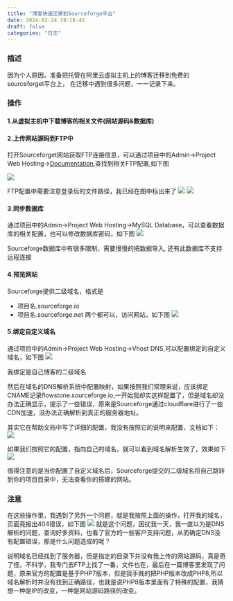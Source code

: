 ```yaml
---
title: "博客快速迁移到Sourceforge平台"
date: 2024-02-24 19:18:42
draft: false
categories: "日志"
---
```

### 描述
因为个人原因，准备把托管在阿里云虚拟主机上的博客迁移到免费的sourceforget平台上，
在迁移中遇到很多问题，一一记录下来。

### 操作
#### 1.从虚拟主机中下载博客的相关文件(网站源码&数据库)

#### 2.上传网站源码到FTP中
打开Sourceforget网站获取FTP连接信息，可以通过项目中的Admin->Project Web Hosting->[Documentation](https://sourceforge.net/p/forge/documentation/Project%20Web%20Services/),查找到相关FTP配置,如下图

![](/images/20240224/01.png)

FTP配置中需要注意登录后的文件路径，我已经在图中标出来了
![](/images/20240224/02.png)
![](/images/20240224/03.png)

#### 3.同步数据库
通过项目中的Admin->Project Web Hosting->MySQL Database，可以查看数据库的相关配置，也可以修改数据库密码，如下图
![](/images/20240224/04.png)

Sourceforge数据库中有很多限制，需要慢慢的把数据导入,
还有此数据库不支持远程连接

#### 4.预览网站
Sourceforge提供二级域名，格式是
* 项目名.sourceforge.io
* 项目名.sourceforge.net
两个都可以，访问网站，如下图
![](/images/20240224/05.png)

#### 5.绑定自定义域名
通过项目中的Admin->Project Web Hosting->Vhost DNS,可以配置绑定的自定义域名，如下图
![](/images/20240224/06.png)

我绑定是自己博客的二级域名

然后在域名的DNS解析系统中配置映射，如果按照我们常理来说，应该绑定CNAME记录flowstone.sourceforge.io,一开始我却实这样配置了，但是域名却没办法正确显示，提示了一些错误，原来是Sourceforge通过cloudflare进行了一些CDN加速，没办法正确解析到真正的服务器地址。

其实它在帮助文档中写了详细的配置，我没有按照它的说明来配置，文档如下：
![](/images/20240224/07.png)

如果我们按照它的配置，指向自己的域名，就可以看到域名解析生效了，效果如下
![](/images/20240224/08.png)

值得注意的是当你配置了自定义域名后，Sourceforge提交的二级域名将自己跳转到你的项目目录中，无法查看你的搭建的网站。


### 注意

在这些操作里，我遇到了另外一个问题，就是我按照上面的操作，打开我的域名，页面竟报出404错误，如下图
![](/images/20240224/09.png)
就是这个问题，困扰我一天，我一直以为是DNS解析的问题，查询好多资料，也看了官方的一些客户支持问题，从而确定DNS没有配置错误，那是什么问题造成的呢？

说明域名已经找到了服务器，但是指定的目录下并没有我上传的网站源码，真是奇了怪，不科学，我专门去FTP上找了一番，文件也在，最后在一篇博客里发现了问题，原来官方的配置是基于PHP7版本，但是我手贱的把PHP版本改成PHP8,所以域名解析时并没有找到正确路径，也就是说PHP8版本里面有了特殊的配置，我猜想一种是IP的改变，一种是网站源码路径的改变。




